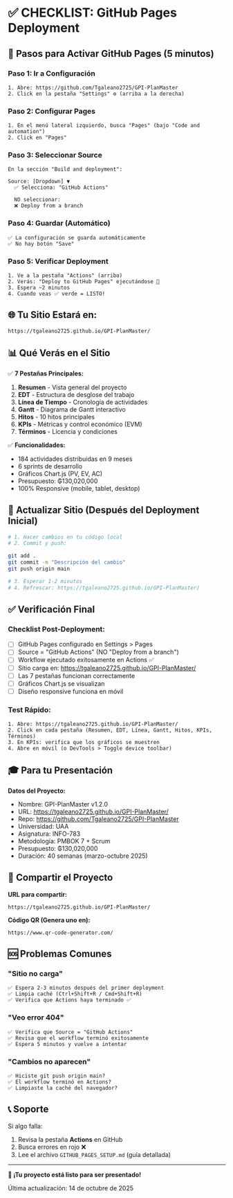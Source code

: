 # ✅ CHECKLIST: GitHub Pages Deployment

## 🎯 Pasos para Activar GitHub Pages (5 minutos)

### Paso 1: Ir a Configuración
```
1. Abre: https://github.com/Tgaleano2725/GPI-PlanMaster
2. Click en la pestaña "Settings" ⚙️ (arriba a la derecha)
```

### Paso 2: Configurar Pages
```
1. En el menú lateral izquierdo, busca "Pages" (bajo "Code and automation")
2. Click en "Pages"
```

### Paso 3: Seleccionar Source
```
En la sección "Build and deployment":

Source: [Dropdown] ▼
  ✅ Selecciona: "GitHub Actions"
  
  NO seleccionar:
  ❌ Deploy from a branch
```

### Paso 4: Guardar (Automático)
```
✅ La configuración se guarda automáticamente
✅ No hay botón "Save"
```

### Paso 5: Verificar Deployment
```
1. Ve a la pestaña "Actions" (arriba)
2. Verás: "Deploy to GitHub Pages" ejecutándose 🔄
3. Espera ~2 minutos
4. Cuando veas ✅ verde = LISTO!
```

## 🌐 Tu Sitio Estará en:

```
https://tgaleano2725.github.io/GPI-PlanMaster/
```

## 📊 Qué Verás en el Sitio

✅ **7 Pestañas Principales:**
1. **Resumen** - Vista general del proyecto
2. **EDT** - Estructura de desglose del trabajo
3. **Línea de Tiempo** - Cronología de actividades
4. **Gantt** - Diagrama de Gantt interactivo
5. **Hitos** - 10 hitos principales
6. **KPIs** - Métricas y control económico (EVM)
7. **Términos** - Licencia y condiciones

✅ **Funcionalidades:**
- 184 actividades distribuidas en 9 meses
- 6 sprints de desarrollo
- Gráficos Chart.js (PV, EV, AC)
- Presupuesto: ₲130,020,000
- 100% Responsive (mobile, tablet, desktop)

## 🔄 Actualizar Sitio (Después del Deployment Inicial)

```bash
# 1. Hacer cambios en tu código local
# 2. Commit y push:

git add .
git commit -m "Descripción del cambio"
git push origin main

# 3. Esperar 1-2 minutos
# 4. Refrescar: https://tgaleano2725.github.io/GPI-PlanMaster/
```

## ✅ Verificación Final

### Checklist Post-Deployment:

- [ ] GitHub Pages configurado en Settings > Pages
- [ ] Source = "GitHub Actions" (NO "Deploy from a branch")
- [ ] Workflow ejecutado exitosamente en Actions ✅
- [ ] Sitio carga en: https://tgaleano2725.github.io/GPI-PlanMaster/
- [ ] Las 7 pestañas funcionan correctamente
- [ ] Gráficos Chart.js se visualizan
- [ ] Diseño responsive funciona en móvil

### Test Rápido:

```
1. Abre: https://tgaleano2725.github.io/GPI-PlanMaster/
2. Click en cada pestaña (Resumen, EDT, Línea, Gantt, Hitos, KPIs, Términos)
3. En KPIs: verifica que los gráficos se muestren
4. Abre en móvil (o DevTools > Toggle device toolbar)
```

## 🎓 Para tu Presentación

**Datos del Proyecto:**
- Nombre: GPI-PlanMaster v1.2.0
- URL: https://tgaleano2725.github.io/GPI-PlanMaster/
- Repo: https://github.com/Tgaleano2725/GPI-PlanMaster
- Universidad: UAA
- Asignatura: INFO-783
- Metodología: PMBOK 7 + Scrum
- Presupuesto: ₲130,020,000
- Duración: 40 semanas (marzo-octubre 2025)

## 📱 Compartir el Proyecto

**URL para compartir:**
```
https://tgaleano2725.github.io/GPI-PlanMaster/
```

**Código QR (Genera uno en):**
```
https://www.qr-code-generator.com/
```

## 🆘 Problemas Comunes

### "Sitio no carga"
```
✅ Espera 2-3 minutos después del primer deployment
✅ Limpia caché (Ctrl+Shift+R / Cmd+Shift+R)
✅ Verifica que Actions haya terminado ✅
```

### "Veo error 404"
```
✅ Verifica que Source = "GitHub Actions"
✅ Revisa que el workflow terminó exitosamente
✅ Espera 5 minutos y vuelve a intentar
```

### "Cambios no aparecen"
```
✅ Hiciste git push origin main?
✅ El workflow terminó en Actions?
✅ Limpiaste la caché del navegador?
```

## 📞 Soporte

Si algo falla:

1. Revisa la pestaña **Actions** en GitHub
2. Busca errores en rojo ❌
3. Lee el archivo `GITHUB_PAGES_SETUP.md` (guía detallada)

---

**🎉 ¡Tu proyecto está listo para ser presentado!**

Última actualización: 14 de octubre de 2025
